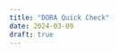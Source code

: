 ```yaml
---
title: "DORA Quick Check"
date: 2024-03-09
draft: true
---
```


<!-- sources for the Quick Check single-page application are generated from the /svelte/quick-check-2023 folder, then copied here. -->
<meta name="displayMode" content="kiosk" />
<script type="module" src="../quickcheck.js"></script>
<link rel="stylesheet" href="../quickcheck.css">
<div id="app"></div>